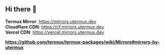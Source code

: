 ## Hi there 👋

**Termux Mirror**: https://mirrors.utermux.dev  
**Cloudflare CDN**: https://cf.mirrors.utermux.dev  
**Vercel CDN**: https://vercel.mirrors.utermux.dev  

**https://github.com/termux/termux-packages/wiki/Mirrors#mirrors-by-utermux**
